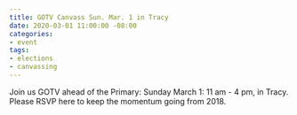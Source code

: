```yaml
---
title: GOTV Canvass Sun. Mar. 1 in Tracy
date: 2020-03-01 11:00:00 -08:00
categories:
- event
tags:
- elections
- canvassing
---
```


Join us GOTV ahead of the Primary: Sunday March 1:  11 am - 4 pm, in Tracy.  Please RSVP here to keep the momentum going from 2018. 